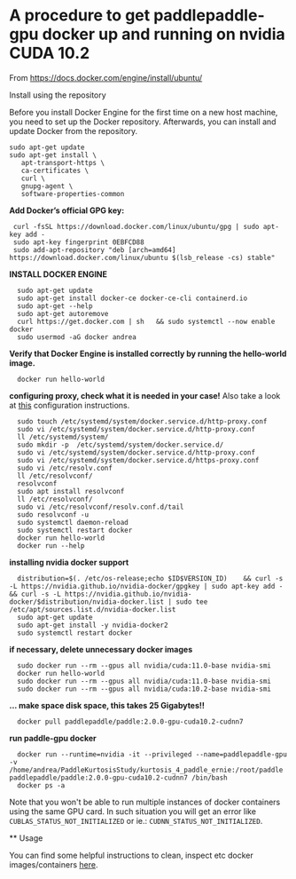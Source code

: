 # A procedure to get paddlepaddle-gpu docker up and running on nvidia CUDA 10.2

 From https://docs.docker.com/engine/install/ubuntu/ 
 
 Install using the repository
 
 Before you install Docker Engine for the first time on a new host machine, you need to set up the Docker repository. 
  Afterwards, you can install and update Docker from the repository.

 ```console
sudo apt-get update
sudo apt-get install \
    apt-transport-https \
    ca-certificates \
    curl \
    gnupg-agent \
    software-properties-common
```

 **Add Docker’s official GPG key:**

 ```console
  curl -fsSL https://download.docker.com/linux/ubuntu/gpg | sudo apt-key add -
  sudo apt-key fingerprint 0EBFCD88
  sudo add-apt-repository "deb [arch=amd64] https://download.docker.com/linux/ubuntu $(lsb_release -cs) stable"
```

 **INSTALL DOCKER ENGINE**
 
 ```console
   sudo apt-get update
   sudo apt-get install docker-ce docker-ce-cli containerd.io
   sudo apt-get --help
   sudo apt-get autoremove
   curl https://get.docker.com | sh   && sudo systemctl --now enable docker
   sudo usermod -aG docker andrea
```

**Verify that Docker Engine is installed correctly by running the hello-world image.**

 ```console
   docker run hello-world
```

**configuring proxy, check what it is needed in your case!**
 Also take a look at [this](https://github.com/otcshare/iags-pl-wiki/blob/master/tutorials/docker/docker_proxy_conf.md) configuration instructions.

 ```console
   sudo touch /etc/systemd/system/docker.service.d/http-proxy.conf
   sudo vi /etc/systemd/system/docker.service.d/http-proxy.conf
   ll /etc/systemd/system/
   sudo mkdir -p  /etc/systemd/system/docker.service.d/
   sudo vi /etc/systemd/system/docker.service.d/http-proxy.conf
   sudo vi /etc/systemd/system/docker.service.d/https-proxy.conf
   sudo vi /etc/resolv.conf
   ll /etc/resolvconf/
   resolvconf
   sudo apt install resolvconf
   ll /etc/resolvconf/
   sudo vi /etc/resolvconf/resolv.conf.d/tail
   sudo resolvconf -u
   sudo systemctl daemon-reload
   sudo systemctl restart docker
   docker run hello-world
   docker run --help
```

**installing nvidia docker support**

 ```console
   distribution=$(. /etc/os-release;echo $ID$VERSION_ID)    && curl -s -L https://nvidia.github.io/nvidia-docker/gpgkey | sudo apt-key add -    && curl -s -L https://nvidia.github.io/nvidia-docker/$distribution/nvidia-docker.list | sudo tee /etc/apt/sources.list.d/nvidia-docker.list
   sudo apt-get update
   sudo apt-get install -y nvidia-docker2
   sudo systemctl restart docker
```

**if necessary, delete unnecessary docker images**

 ```console
   sudo docker run --rm --gpus all nvidia/cuda:11.0-base nvidia-smi
   docker run hello-world
   sudo docker run --rm --gpus all nvidia/cuda:11.0-base nvidia-smi
   sudo docker run --rm --gpus all nvidia/cuda:10.2-base nvidia-smi
```

 **... make space disk space, this takes 25 Gigabytes!!**
 
 ```console
   docker pull paddlepaddle/paddle:2.0.0-gpu-cuda10.2-cudnn7
```

**run paddle-gpu docker**

 ```console
   docker run --runtime=nvidia -it --privileged --name=paddlepaddle-gpu -v /home/andrea/PaddleKurtosisStudy/kurtosis_4_paddle_ernie:/root/paddle paddlepaddle/paddle:2.0.0-gpu-cuda10.2-cudnn7 /bin/bash
   docker ps -a
 ```
 
 Note that you won't be able to run multiple instances of docker containers using the same GPU card. In such situation you will get an error like `CUBLAS_STATUS_NOT_INITIALIZED` or ie.: `CUDNN_STATUS_NOT_INITIALIZED`.

** Usage

You can find some helpful instructions to clean, inspect etc docker images/containers [here](https://github.com/otcshare/iags-pl-wiki/blob/master/tutorials/docker/docker_help.md).
